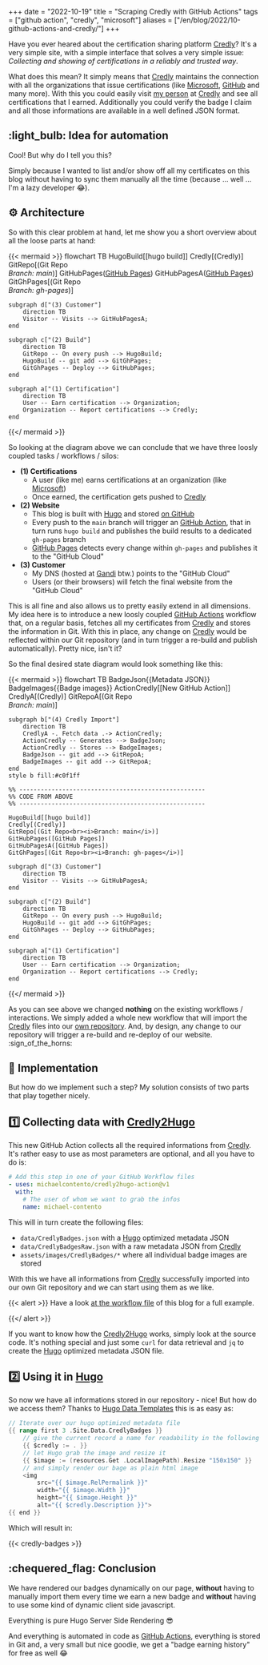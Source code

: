 +++
date = "2022-10-19"
title = "Scraping Credly with GitHub Actions"
tags = ["github action", "credly", "microsoft"]
aliases = ["/en/blog/2022/10-github-actions-and-credly/"]
+++

Have you ever heared about the certification sharing platform [Credly]? It's a very simple site, with a simple interface that solves a very simple issue: *Collecting and showing of certifications in a reliably and trusted way*.

What does this mean? It simply means that [Credly] maintains the connection with all the organizations that issue certifications (like [Microsoft], [GitHub] and many more). With this you could easily visit [my person][] at [Credly] and see all certifications that I earned. Additionally you could verify the badge I claim and all those informations are available in a well defined JSON format.

## :light_bulb: Idea for automation

Cool! But why do I tell you this?

Simply because I wanted to list and/or show off all my certificates on this blog without having to sync them manually all the time (because ... well ... I'm a lazy developer :joy:).

## :gear: Architecture

So with this clear problem at hand, let me show you a short overview about all the loose parts at hand:

{{< mermaid >}}
flowchart TB
    HugoBuild[[hugo build]]
    Credly[(Credly)]
    GitRepo[(Git Repo<br><i>Branch: main</i>)]
    GitHubPages([GitHub Pages])
    GitHubPagesA([GitHub Pages])
    GitGhPages[(Git Repo<br><i>Branch: gh-pages</i>)]

    subgraph d["(3) Customer"]
        direction TB
        Visitor -- Visits --> GitHubPagesA;
    end

    subgraph c["(2) Build"]
        direction TB
        GitRepo -- On every push --> HugoBuild;
        HugoBuild -- git add --> GitGhPages;
        GitGhPages -- Deploy --> GitHubPages;
    end

    subgraph a["(1) Certification"]
        direction TB
        User -- Earn certification --> Organization;
        Organization -- Report certifications --> Credly;
    end
{{</ mermaid >}}


So looking at the diagram above we can conclude that we have three loosly coupled tasks / workflows / silos:

- **(1) Certifications**
    - A user (like me) earns certifications at an organization (like [Microsoft])
    - Once earned, the certification gets pushed to [Credly]
- **(2) Website**
    - This blog is built with [Hugo] and stored [on GitHub][1]
    - Every push to the `main` branch will trigger an [GitHub Action][2], that in turn runs `hugo build` and publishes the build results to a dedicated `gh-pages` branch
    - [GitHub Pages][] detects every change within `gh-pages` and publishes it to the "GitHub Cloud"
- **(3) Customer**
    - My DNS (hosted at [Gandi] btw.) points to the "GitHub Cloud"
    - Users (or their browsers) will fetch the final website from the "GitHub Cloud"

This is all fine and also allows us to pretty easily extend in all dimensions. My idea here is to introduce a new loosly coupled [GitHub Actions][] workflow that, on a regular basis, fetches all my certificates from [Credly] and stores the information in Git. With this in place, any change on [Credly] would be reflected within our Git repository (and in turn trigger a re-build and publish automatically). Pretty nice, isn't it?

So the final desired state diagram would look something like this:

{{< mermaid >}}
flowchart TB
    BadgeJson{{Metadata JSON}}
    BadgeImages{{Badge images}}
    ActionCredly[[New GitHub Action]]
    CredlyA[(Credly)]
    GitRepoA[(Git Repo<br><i>Branch: main</i>)]

    subgraph b["(4) Credly Import"]
        direction TB
        CredlyA -. Fetch data .-> ActionCredly;
        ActionCredly -- Generates --> BadgeJson;
        ActionCredly -- Stores --> BadgeImages;
        BadgeJson -- git add --> GitRepoA;
        BadgeImages -- git add --> GitRepoA;
    end
    style b fill:#c0f1ff

    %% ----------------------------------------------------
    %% CODE FROM ABOVE
    %% ----------------------------------------------------

    HugoBuild[[hugo build]]
    Credly[(Credly)]
    GitRepo[(Git Repo<br><i>Branch: main</i>)]
    GitHubPages([GitHub Pages])
    GitHubPagesA([GitHub Pages])
    GitGhPages[(Git Repo<br><i>Branch: gh-pages</i>)]

    subgraph d["(3) Customer"]
        direction TB
        Visitor -- Visits --> GitHubPagesA;
    end

    subgraph c["(2) Build"]
        direction TB
        GitRepo -- On every push --> HugoBuild;
        HugoBuild -- git add --> GitGhPages;
        GitGhPages -- Deploy --> GitHubPages;
    end

    subgraph a["(1) Certification"]
        direction TB
        User -- Earn certification --> Organization;
        Organization -- Report certifications --> Credly;
    end
{{</ mermaid >}}

As you can see above we changed **nothing** on the existing workflows / interactions. We simply added a whole new workflow that will import the [Credly][] files into our [own repository][1]. And, by design, any change to our repository will trigger a re-build and re-deploy of our website. :sign_of_the_horns:

## :rocket: Implementation

But how do we implement such a step? My solution consists of two parts that play together nicely.

## :one: Collecting data with [Credly2Hugo]

This new GitHub Action collects all the required informations from [Credly]. It's rather easy to use as most parameters are optional, and all you have to do is:

```yaml
# Add this step in one of your GitHub Workflow files
- uses: michaelcontento/credly2hugo-action@v1
  with:
    # The user of whom we want to grab the infos
    name: michael-contento
```

This will in turn create the following files:
- `data/CredlyBadges.json` with a [Hugo] optimized metadata JSON
- `data/CredlyBadgesRaw.json` with a raw metadata JSON from [Credly]
- `assets/images/CredlyBadges/*` where all individual badge images are stored

With this we have all informations from [Credly] successfully imported into our own Git repository and we can start using them as we like.

{{< alert >}}
Have a look [at the workflow file][3] of this blog for a full example.

  [3]: https://github.com/michaelcontento/michaelcontento.github.io/blob/main/.github/workflows/credly.yml
{{</ alert >}}

If you want to know how the [Credly2Hugo] works, simply look at the source code. It's nothing special and just some `curl` for data retrieval and `jq` to create the [Hugo] optimized metadata JSON file.

## :two: Using it in [Hugo]

So now we have all informations stored in our repository - nice!
But how do we access them? Thanks to [Hugo Data Templates] this is as easy as:

```go
// Iterate over our hugo optimized metadata file
{{ range first 3 .Site.Data.CredlyBadges }}
    // give the current record a name for readability in the following <img>
    {{ $credly := . }}
    // let Hugo grab the image and resize it
    {{ $image := (resources.Get .LocalImagePath).Resize "150x150" }}
    // and simply render our bage as plain html image
    <img
        src="{{ $image.RelPermalink }}"
        width="{{ $image.Width }}"
        height="{{ $image.Height }}"
        alt="{{ $credly.Description }}">
{{ end }}
```

Which will result in:

{{< credly-badges >}}

## :chequered_flag: Conclusion

We have rendered our badges dynamically on our page, **without** having to manually import them every time we earn a new badge and **without** having to use some kind of dynamic client side javascript.

Everything is pure Hugo Server Side Rendering :sunglasses:

And everything is automated in code as [GitHub Actions], everything is stored in Git and, a very small but nice goodie, we get a "badge earning history" for free as well :joy:

  [Credly]: https://www.credly.com
  [Microsoft]: https://www.microsoft.com
  [GitHub]: https://github.com
  [GitHub Actions]: https://github.com/features/actions
  [GitHub Pages]: https://pages.github.com/
  [Hugo]: https://gohugo.io/
  [Gandi]: https://www.gandi.net/en
  [Hugo Data Templates]: https://gohugo.io/templates/data-templates/
  [Credly2Hugo]: https://github.com/michaelcontento/credly2hugo-action
  [my person]: https://www.credly.com/users/michael-contento
  [1]: https://github.com/michaelcontento/michaelcontento.github.io
  [2]: https://github.com/michaelcontento/michaelcontento.github.io/blob/main/.github/workflows/gh-pages.yml
